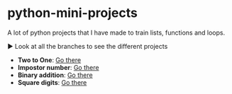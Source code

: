 # python-mini-projects
A lot of python projects that I have made to train lists, functions and loops.

:arrow_forward: Look at all the branches to see the different projects

- **Two to One**: [Go there](https://github.com/tobiasllop/python-mini-projects/tree/Two-to-one)
- **Impostor number**: [Go there](https://github.com/tobiasllop/python-mini-projects/tree/Impostor-number)
- **Binary addition**: [Go there](https://github.com/tobiasllop/python-mini-projects/tree/binary-addition)
- **Square digits**: [Go there](https://github.com/tobiasllop/python-mini-projects/tree/Square-digits)
